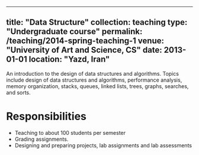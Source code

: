 
---
title: "Data Structure"
collection: teaching
type: "Undergraduate course"
permalink: /teaching/2014-spring-teaching-1
venue: "University of Art and Science, CS"
date: 2013-01-01
location: "Yazd, Iran"
---

An introduction to the design of data structures and algorithms. Topics include design of data structures and algorithms, performance analysis, memory organization, stacks, queues, linked lists, trees, graphs, searches, and sorts. 

Responsibilities 
======
* Teaching to about 100 students per semester
* Grading assignments.
* Designing and preparing projects, lab assignments and lab assessments
